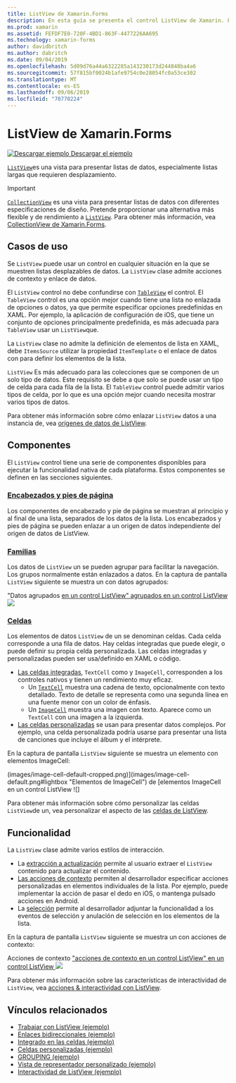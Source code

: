 ```yaml
---
title: ListView de Xamarin.Forms
description: En esta guía se presenta el control ListView de Xamarin. Forms, que se puede usar para presentar los datos en listas interactivas.
ms.prod: xamarin
ms.assetid: FEFDF7E0-720F-4BD1-863F-4477226AA695
ms.technology: xamarin-forms
author: davidbritch
ms.author: dabritch
ms.date: 09/04/2019
ms.openlocfilehash: 5d09d76a44a6322285a143230173d244848ba4a6
ms.sourcegitcommit: 57f815bf0024b1afe9754c0e28054fc0a53ce302
ms.translationtype: MT
ms.contentlocale: es-ES
ms.lasthandoff: 09/06/2019
ms.locfileid: "70770224"
---
```

# <a name="xamarinforms-listview"></a>ListView de Xamarin.Forms

[![Descargar ejemplo](~/media/shared/download.png) Descargar el ejemplo](https://docs.microsoft.com/samples/xamarin/xamarin-forms-samples/workingwithlistview)

[`ListView`](xref:Xamarin.Forms.ListView)es una vista para presentar listas de datos, especialmente listas largas que requieren desplazamiento.

> [!IMPORTANT]
> [`CollectionView`](xref:Xamarin.Forms.CollectionView) es una vista para presentar listas de datos con diferentes especificaciones de diseño. Pretende proporcionar una alternativa más flexible y de rendimiento a [`ListView`](xref:Xamarin.Forms.ListView). Para obtener más información, vea [CollectionView de Xamarin.Forms](~/xamarin-forms/user-interface/collectionview/index.md).

## <a name="use-cases"></a>Casos de uso

Se `ListView` puede usar un control en cualquier situación en la que se muestren listas desplazables de datos. La `ListView` clase admite acciones de contexto y enlace de datos.

El `ListView` control no debe confundirse con [`TableView`](~/xamarin-forms/user-interface/tableview.md) el control. El `TableView` control es una opción mejor cuando tiene una lista no enlazada de opciones o datos, ya que permite especificar opciones predefinidas en XAML. Por ejemplo, la aplicación de configuración de iOS, que tiene un conjunto de opciones principalmente predefinida, es más adecuada para `TableView` usar un `ListView`que.

La `ListView` clase no admite la definición de elementos de lista en XAML, debe `ItemsSource` utilizar la propiedad `ItemTemplate` o el enlace de datos con para definir los elementos de la lista.

`ListView` Es más adecuado para las colecciones que se componen de un solo tipo de datos. Este requisito se debe a que solo se puede usar un tipo de celda para cada fila de la lista. El `TableView` control puede admitir varios tipos de celda, por lo que es una opción mejor cuando necesita mostrar varios tipos de datos.

Para obtener más información sobre cómo enlazar `ListView` datos a una instancia de, vea [orígenes de datos de ListView](~/xamarin-forms/user-interface/listview/data-and-databinding.md).

## <a name="components"></a>Componentes
El `ListView` control tiene una serie de componentes disponibles para ejecutar la funcionalidad nativa de cada plataforma. Estos componentes se definen en las secciones siguientes.

### <a name="headers-and-footerscustomizing-list-appearancemdheaders-and-footers"></a>[Encabezados y pies de página](customizing-list-appearance.md#headers-and-footers)

Los componentes de encabezado y pie de página se muestran al principio y al final de una lista, separados de los datos de la lista. Los encabezados y pies de página se pueden enlazar a un origen de datos independiente del origen de datos de ListView.

### <a name="groupscustomizing-list-appearancemdgrouping"></a>[Familias](customizing-list-appearance.md#grouping)

Los datos de `ListView` un se pueden agrupar para facilitar la navegación. Los grupos normalmente están enlazados a datos. En la captura de pantalla `ListView` siguiente se muestra un con datos agrupados:

"Datos agrupados [en un control ListView" agrupados en un control ListView ![](images/grouping-depth-cropped.png)](images/grouping-depth.png#lightbox "")

### <a name="cellscustomizing-cell-appearancemd"></a>[Celdas](customizing-cell-appearance.md)

Los elementos de datos `ListView` de un se denominan celdas. Cada celda corresponde a una fila de datos. Hay celdas integradas que puede elegir, o puede definir su propia celda personalizada. Las celdas integradas y personalizadas pueden ser usa/definido en XAML o código.

- [Las celdas integradas](customizing-cell-appearance.md#built-in-cells), `TextCell` como y `ImageCell`, corresponden a los controles nativos y tienen un rendimiento muy eficaz.
  - Un [`TextCell`](customizing-cell-appearance.md#textcell) muestra una cadena de texto, opcionalmente con texto detallado. Texto de detalle se representa como una segunda línea en una fuente menor con un color de énfasis.
  - Un [`ImageCell`](customizing-cell-appearance.md#imagecell) muestra una imagen con texto. Aparece como un `TextCell` con una imagen a la izquierda.
- [Las celdas personalizadas](customizing-cell-appearance.md#customcells) se usan para presentar datos complejos. Por ejemplo, una celda personalizada podría usarse para presentar una lista de canciones que incluye el álbum y el intérprete.

En la captura de pantalla `ListView` siguiente se muestra un elemento con elementos ImageCell:

(images/image-cell-default-cropped.png)](images/image-cell-default.png#lightbox "Elementos de ImageCell") de [elementos ImageCell en un control ListView ![]

Para obtener más información sobre cómo personalizar las celdas `ListView`de un, vea personalizar el aspecto de las [celdas de ListView](customizing-cell-appearance.md).

## <a name="functionality"></a>Funcionalidad
La `ListView` clase admite varios estilos de interacción.

- La [extracción a actualización](interactivity.md#pull-to-refresh) permite al usuario extraer el `ListView` contenido para actualizar el contenido.
- [Las acciones de contexto](interactivity.md#context-actions) permiten al desarrollador especificar acciones personalizadas en elementos individuales de la lista. Por ejemplo, puede implementar la acción de pasar el dedo en iOS, o mantenga pulsado acciones en Android.
- La [selección](interactivity.md#selectiontaps) permite al desarrollador adjuntar la funcionalidad a los eventos de selección y anulación de selección en los elementos de la lista.

En la captura de pantalla `ListView` siguiente se muestra un con acciones de contexto:

Acciones de contexto ["acciones de contexto en un control ListView" en un control ListView ![](images/context-default-cropped.png)](images/context-default.png#lightbox "")

Para obtener más información sobre las características de interactividad de `ListView`, vea [acciones & interactividad con ListView](interactivity.md).

## <a name="related-links"></a>Vínculos relacionados

- [Trabajar con ListView (ejemplo)](https://docs.microsoft.com/samples/xamarin/xamarin-forms-samples/workingwithlistview)
- [Enlaces bidireccionales (ejemplo)](https://docs.microsoft.com/samples/xamarin/xamarin-forms-samples/userinterface-listview-switchentrytwobinding)
- [Integrado en las celdas (ejemplo)](https://docs.microsoft.com/samples/xamarin/xamarin-forms-samples/userinterface-listview-builtincells)
- [Celdas personalizadas (ejemplo)](https://docs.microsoft.com/samples/xamarin/xamarin-forms-samples/userinterface-listview-customcells)
- [GROUPING (ejemplo)](https://docs.microsoft.com/samples/xamarin/xamarin-forms-samples/userinterface-listview-grouping)
- [Vista de representador personalizado (ejemplo)](https://docs.microsoft.com/samples/xamarin/xamarin-forms-samples/workingwithlistviewnative/)
- [Interactividad de ListView (ejemplo)](https://docs.microsoft.com/samples/xamarin/xamarin-forms-samples/userinterface-listview-interactivity)
